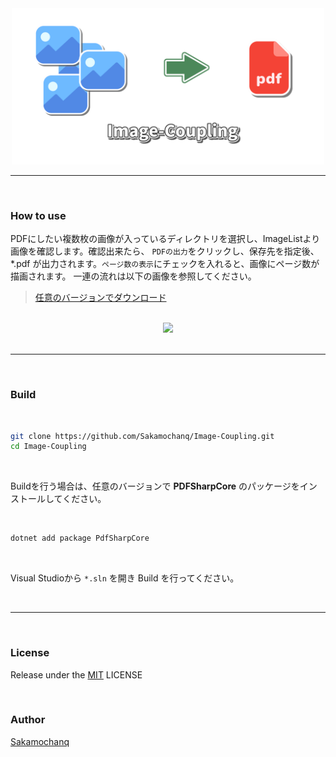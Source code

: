 <div align="center">
    <a href="#">
        <img src="./assets/Image-Coupling-Logo.png" width="500px">
    </a>
    <hr>
</div>

<br>

### How to use

PDFにしたい複数枚の画像が入っているディレクトリを選択し、ImageListより画像を確認します。確認出来たら、
`PDFの出力`をクリックし、保存先を指定後、*.pdf が出力されます。`ページ数の表示`にチェックを入れると、画像にページ数が描画されます。
一連の流れは以下の画像を参照してください。  

> [任意のバージョンでダウンロード](https://github.com/Sakamochanq/Image-Coupling/releases/)

<br>

<div align="center">
    <a href="#">
        <img src="./assets/Image-Coupling-Demo.gif" width="400px">
    </a>
</div>

<br>
<hr>
<br>

### Build

<br>

```bash
git clone https://github.com/Sakamochanq/Image-Coupling.git
cd Image-Coupling
```

<br>

Buildを行う場合は、任意のバージョンで **PDFSharpCore** のパッケージをインストールしてください。

<br>

```bash
dotnet add package PdfSharpCore
```

<br>

Visual Studioから `*.sln` を開き Build を行ってください。

<br>
<hr>
<br>

### License

Release under the [MIT](./LICENSE) LICENSE

<br>

### Author

[Sakamochanq](https://github.com/Sakamochanq)
